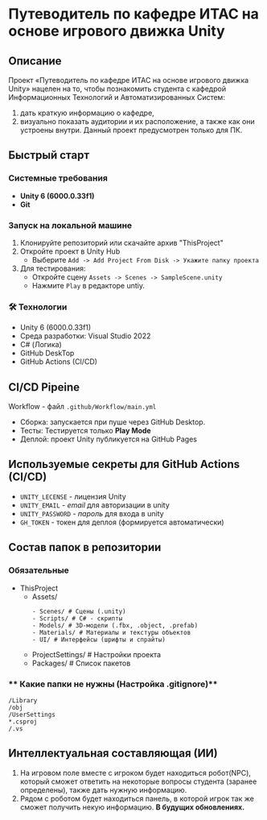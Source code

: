# Путеводитель по кафедре ИТАС на основе игрового движка Unity

## Описание

Проект «Путеводитель по кафедре ИТАС на основе игрового движка Unity» нацелен на то, чтобы познакомить студента с кафедрой Информационных Технологий и Автоматизированных Систем:  
1.	дать краткую информацию о кафедре, 
2.	визуально показать аудитории и их расположение, а также как они устроены внутри.
Данный проект предусмотрен только для ПК.

## Быстрый старт

### Системные требования
- **Unity 6 (6000.0.33f1)**
- **Git**
  
### Запуск на локальной машине
1. Клонируйте репозиторий или скачайте архив "ThisProject"
2. Откройте проект в Unity Hub
   * Выберите `Add -> Add Project From Disk -> Укажите папку проекта`
3. Для тестирования:
   * Откройте сцену `Assets -> Scenes -> SampleScene.unity`
   * Нажмите `Play` в редакторе untiy.
     
### 🛠 Технологии
- Unity 6 (6000.0.33f1)
- Среда разработки: Visual Studio 2022
- C# (Логика)
- GitHub DeskTop
- GitHub Actions (CI/CD)

## CI/CD Pipeine
Workflow - файл `.github/Workflow/main.yml`
  * Сборка: запускается при пуше через GitHub Desktop.
  * Тесты: Тестируется только **Play Mode**
  * Деплой: проект Unity публикуется на GitHub Pages

## Используемые секреты для GitHub Actions (CI/CD)
 * `UNITY_LECENSE` - лицензия Unity
 * `UNITY_EMAIL` - *email* для авторизации в unity
 * `UNITY_PASSWORD` - *пароль* для входа в unity
 * `GH_TOKEN` - токен для деплоя (формируется автоматически)

## Состав папок в репозитории
### **Обязательные**
- ThisProject
  - Assets/
    ```
    - Scenes/ # Сцены (.unity)
    - Scripts/ # C# - скрипты
    - Models/ # 3D-модели (.fbx, .object, .prefab)
    - Materials/ # Материалы и текстуры объектов
    - UI/ # Интерфейсы (шрифты и спрайты)
    ```
  - ProjectSettings/ # Настройки проекта
  - Packages/ # Список пакетов
    
### ** Какие папки не нужны (Настройка .gitignore)**
```
/Library
/obj
/UserSettings
*.csproj
/.vs
```

## Интеллектуальная составляющая (ИИ)
1.	На игровом поле вместе с игроком будет находиться робот(NPC), который сможет ответить на некоторые вопросы студента (заранее определены), также дать нужную информацию.
2.	Рядом с роботом будет находиться панель, в которой игрок так же сможет получить некую информацию.
**В будущих обновлениях.**

